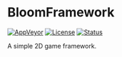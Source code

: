 # BloomFramework

[![AppVeyor](https://img.shields.io/appveyor/ci/LumpBloom7/BloomFramework.svg?style=flat-square)](https://ci.appveyor.com/project/LumpBloom7/bloomframework)
[![License](https://img.shields.io/badge/license-MIT-blue.svg?style=flat-square)](https://github.com/BloomCreativeWorks/BloomFramework/blob/master/LICENSE)
[![Status](https://img.shields.io/badge/status-WIP-black.svg?style=flat-square)](https://github.com/BloomCreativeWorks/BloomFramework)

A simple 2D game framework.
